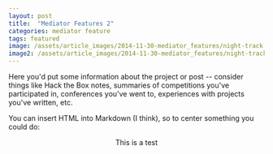 ```yaml
---
layout: post
title:  "Mediator Features 2"
categories: mediator feature
tags: featured
image: /assets/article_images/2014-11-30-mediator_features/night-track.JPG
image2: /assets/article_images/2014-11-30-mediator_features/night-track-mobile.JPG
---
```

Here you'd put some information about the project or post -- consider things like Hack the Box notes, summaries of competitions you've participated in, conferences you've went to, experiences with projects you've written, etc.

You can insert HTML into Markdown (I think), so to center something you could do:

<center>
This is a test
</center>
